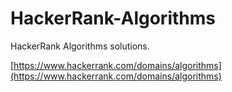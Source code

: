 # HackerRank-Algorithms

HackerRank Algorithms solutions.

[https://www.hackerrank.com/domains/algorithms](https://www.hackerrank.com/domains/algorithms)

